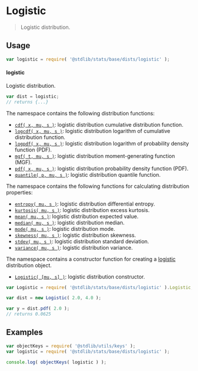 <!--

@license Apache-2.0

Copyright (c) 2018 The Stdlib Authors.

Licensed under the Apache License, Version 2.0 (the "License");
you may not use this file except in compliance with the License.
You may obtain a copy of the License at

   http://www.apache.org/licenses/LICENSE-2.0

Unless required by applicable law or agreed to in writing, software
distributed under the License is distributed on an "AS IS" BASIS,
WITHOUT WARRANTIES OR CONDITIONS OF ANY KIND, either express or implied.
See the License for the specific language governing permissions and
limitations under the License.

-->

# Logistic

> Logistic distribution.

<section class="usage">

## Usage

```javascript
var logistic = require( '@stdlib/stats/base/dists/logistic' );
```

#### logistic

Logistic distribution.

```javascript
var dist = logistic;
// returns {...}
```

The namespace contains the following distribution functions:

<!-- <toc pattern="*+(cdf|pdf|mgf|quantile)*"> -->

<div class="namespace-toc">

-   <span class="signature">[`cdf( x, mu, s )`][@stdlib/stats/base/dists/logistic/cdf]</span><span class="delimiter">: </span><span class="description">logistic distribution cumulative distribution function.</span>
-   <span class="signature">[`logcdf( x, mu, s )`][@stdlib/stats/base/dists/logistic/logcdf]</span><span class="delimiter">: </span><span class="description">logistic distribution logarithm of cumulative distribution function.</span>
-   <span class="signature">[`logpdf( x, mu, s )`][@stdlib/stats/base/dists/logistic/logpdf]</span><span class="delimiter">: </span><span class="description">logistic distribution logarithm of probability density function (PDF).</span>
-   <span class="signature">[`mgf( t, mu, s )`][@stdlib/stats/base/dists/logistic/mgf]</span><span class="delimiter">: </span><span class="description">logistic distribution moment-generating function (MGF).</span>
-   <span class="signature">[`pdf( x, mu, s )`][@stdlib/stats/base/dists/logistic/pdf]</span><span class="delimiter">: </span><span class="description">logistic distribution probability density function (PDF).</span>
-   <span class="signature">[`quantile( p, mu, s )`][@stdlib/stats/base/dists/logistic/quantile]</span><span class="delimiter">: </span><span class="description">logistic distribution quantile function.</span>

</div>

<!-- </toc> -->

The namespace contains the following functions for calculating distribution properties:

<!-- <toc pattern="*+(entropy|kurtosis|mean|median|mode|skewness|stdev|variance)*"> -->

<div class="namespace-toc">

-   <span class="signature">[`entropy( mu, s )`][@stdlib/stats/base/dists/logistic/entropy]</span><span class="delimiter">: </span><span class="description">logistic distribution differential entropy.</span>
-   <span class="signature">[`kurtosis( mu, s )`][@stdlib/stats/base/dists/logistic/kurtosis]</span><span class="delimiter">: </span><span class="description">logistic distribution excess kurtosis.</span>
-   <span class="signature">[`mean( mu, s )`][@stdlib/stats/base/dists/logistic/mean]</span><span class="delimiter">: </span><span class="description">logistic distribution expected value.</span>
-   <span class="signature">[`median( mu, s )`][@stdlib/stats/base/dists/logistic/median]</span><span class="delimiter">: </span><span class="description">logistic distribution median.</span>
-   <span class="signature">[`mode( mu, s )`][@stdlib/stats/base/dists/logistic/mode]</span><span class="delimiter">: </span><span class="description">logistic distribution mode.</span>
-   <span class="signature">[`skewness( mu, s )`][@stdlib/stats/base/dists/logistic/skewness]</span><span class="delimiter">: </span><span class="description">logistic distribution skewness.</span>
-   <span class="signature">[`stdev( mu, s )`][@stdlib/stats/base/dists/logistic/stdev]</span><span class="delimiter">: </span><span class="description">logistic distribution standard deviation.</span>
-   <span class="signature">[`variance( mu, s )`][@stdlib/stats/base/dists/logistic/variance]</span><span class="delimiter">: </span><span class="description">logistic distribution variance.</span>

</div>

<!-- </toc> -->

The namespace contains a constructor function for creating a [logistic][logistic-distribution] distribution object.

<!-- <toc pattern="*ctor*"> -->

<div class="namespace-toc">

-   <span class="signature">[`Logistic( [mu, s] )`][@stdlib/stats/base/dists/logistic/ctor]</span><span class="delimiter">: </span><span class="description">logistic distribution constructor.</span>

</div>

<!-- </toc> -->

```javascript
var Logistic = require( '@stdlib/stats/base/dists/logistic' ).Logistic;

var dist = new Logistic( 2.0, 4.0 );

var y = dist.pdf( 2.0 );
// returns 0.0625
```

</section>

<!-- /.usage -->

<section class="examples">

## Examples

<!-- TODO: better examples -->

<!-- eslint no-undef: "error" -->

```javascript
var objectKeys = require( '@stdlib/utils/keys' );
var logistic = require( '@stdlib/stats/base/dists/logistic' );

console.log( objectKeys( logistic ) );
```

</section>

<!-- /.examples -->

<!-- Section for related `stdlib` packages. Do not manually edit this section, as it is automatically populated. -->

<section class="related">

</section>

<!-- /.related -->

<!-- Section for all links. Make sure to keep an empty line after the `section` element and another before the `/section` close. -->

<section class="links">

[logistic-distribution]: https://en.wikipedia.org/wiki/Logistic_distribution

<!-- <toc-links> -->

[@stdlib/stats/base/dists/logistic/ctor]: https://github.com/stdlib-js/stdlib/tree/develop/lib/node_modules/%40stdlib/stats/base/dists/logistic/ctor

[@stdlib/stats/base/dists/logistic/entropy]: https://github.com/stdlib-js/stdlib/tree/develop/lib/node_modules/%40stdlib/stats/base/dists/logistic/entropy

[@stdlib/stats/base/dists/logistic/kurtosis]: https://github.com/stdlib-js/stdlib/tree/develop/lib/node_modules/%40stdlib/stats/base/dists/logistic/kurtosis

[@stdlib/stats/base/dists/logistic/mean]: https://github.com/stdlib-js/stdlib/tree/develop/lib/node_modules/%40stdlib/stats/base/dists/logistic/mean

[@stdlib/stats/base/dists/logistic/median]: https://github.com/stdlib-js/stdlib/tree/develop/lib/node_modules/%40stdlib/stats/base/dists/logistic/median

[@stdlib/stats/base/dists/logistic/mode]: https://github.com/stdlib-js/stdlib/tree/develop/lib/node_modules/%40stdlib/stats/base/dists/logistic/mode

[@stdlib/stats/base/dists/logistic/skewness]: https://github.com/stdlib-js/stdlib/tree/develop/lib/node_modules/%40stdlib/stats/base/dists/logistic/skewness

[@stdlib/stats/base/dists/logistic/stdev]: https://github.com/stdlib-js/stdlib/tree/develop/lib/node_modules/%40stdlib/stats/base/dists/logistic/stdev

[@stdlib/stats/base/dists/logistic/variance]: https://github.com/stdlib-js/stdlib/tree/develop/lib/node_modules/%40stdlib/stats/base/dists/logistic/variance

[@stdlib/stats/base/dists/logistic/cdf]: https://github.com/stdlib-js/stdlib/tree/develop/lib/node_modules/%40stdlib/stats/base/dists/logistic/cdf

[@stdlib/stats/base/dists/logistic/logcdf]: https://github.com/stdlib-js/stdlib/tree/develop/lib/node_modules/%40stdlib/stats/base/dists/logistic/logcdf

[@stdlib/stats/base/dists/logistic/logpdf]: https://github.com/stdlib-js/stdlib/tree/develop/lib/node_modules/%40stdlib/stats/base/dists/logistic/logpdf

[@stdlib/stats/base/dists/logistic/mgf]: https://github.com/stdlib-js/stdlib/tree/develop/lib/node_modules/%40stdlib/stats/base/dists/logistic/mgf

[@stdlib/stats/base/dists/logistic/pdf]: https://github.com/stdlib-js/stdlib/tree/develop/lib/node_modules/%40stdlib/stats/base/dists/logistic/pdf

[@stdlib/stats/base/dists/logistic/quantile]: https://github.com/stdlib-js/stdlib/tree/develop/lib/node_modules/%40stdlib/stats/base/dists/logistic/quantile

<!-- </toc-links> -->

</section>

<!-- /.links -->

